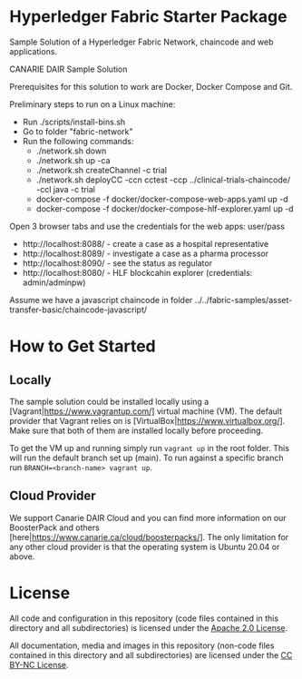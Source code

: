 # Hyperledger Fabric Starter Package
Sample Solution of a Hyperledger Fabric Network, chaincode and web applications.

CANARIE DAIR Sample Solution

Prerequisites for this solution to work are Docker, Docker Compose and Git.

Preliminary steps to run on a Linux machine:
- Run ./scripts/install-bins.sh
- Go to folder "fabric-network"
- Run the following commands:
  - ./network.sh down
  - ./network.sh up -ca
  - ./network.sh createChannel -c trial
  - ./network.sh deployCC -ccn cctest -ccp ../clinical-trials-chaincode/ -ccl java -c trial
  - docker-compose -f docker/docker-compose-web-apps.yaml up -d
  - docker-compose -f docker/docker-compose-hlf-explorer.yaml up -d

Open 3 browser tabs and use the credentials for the web apps: user/pass

- http://localhost:8088/ - create a case as a hospital representative
- http://localhost:8089/ - investigate a case as a pharma processor
- http://localhost:8090/ - see the status as regulator
- http://localhost:8080/ - HLF blockcahin explorer (credentials: admin/adminpw)


Assume we have a javascript chaincode in folder ../../fabric-samples/asset-transfer-basic/chaincode-javascript/

# How to Get Started

## Locally

The sample solution could be installed locally using a [Vagrant|https://www.vagrantup.com/] virtual machine (VM). The default provider that Vagrant relies on is [VirtualBox|https://www.virtualbox.org/]. Make sure that both of them are installed locally before proceeding.

To get the VM up and running simply run `vagrant up` in the root folder. This will run the default branch set up (main). To run against a specific branch run `BRANCH=<branch-name> vagrant up`.

## Cloud Provider

We support Canarie DAIR Cloud and you can find more information on our BoosterPack and others [here|https://www.canarie.ca/cloud/boosterpacks/].
The only limitation for any other cloud provider is that the operating system is Ubuntu 20.04 or above.
# License

All code and configuration in this repository (code files contained in this directory and all subdirectories) is licensed under the [Apache 2.0 License](http://www.apache.org/licenses/LICENSE-2.0).

All documentation, media and images in this repository (non-code files contained in this directory and all subdirectories) are licensed under the [CC BY-NC License](https://creativecommons.org/licenses/by-nc/4.0/). 
